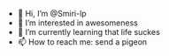 - 👋 Hi, I’m @Smiri-lp
- 👀 I’m interested in awesomeness
- 🌱 I’m currently learning that life suckes
- 📫 How to reach me: send a pigeon

<!---
Smiri-lp/Smiri-lp is a ✨ special ✨ repository because its `README.md` (this file) appears on your GitHub profile.
You can click the Preview link to take a look at your changes.
--->
